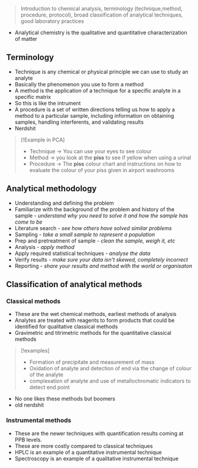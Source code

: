 > Introduction to chemical analysis, terminology (technique,method, procedure, protocol), broad classification of analytical techniques, good laboratory practices

* Analytical chemistry is the qualitative and quantitative characterization of matter
## Terminology
* Technique is any chemical or physical principle we can use to study an analyte
* Basically the phenomenon you use to form a method
* A method is the application of a technique for a specific analyte in a specific matrix
* So this is like the intrument
* A procedure is a set of written directions telling us how to apply a method to a particular sample, including information on obtaining samples, handling interferents, and validating results
* Nerdshit

>[!Example in PCA]
>* Technique -> You can use your eyes to see colour
>* Method -> you look at the **piss** to see if yellow when using a urinal
>* Procedure -> The **piss** colour chart and instructions on how to evaluate the colour of your piss given in airport washrooms

## Analytical methodology
* Understanding and defining the problem
* Familiarize with the background of the problem and history of the sample - *understand why you need to solve it and how the sample has come to be*
* Literature search - *see how others have solved similar problems*
* Sampling - *take a small sample to represent a population*
* Prep and pretreatment of sample - *clean the sample, weigh it, etc*
* Analysis - *apply method*
* Apply required statistical techniques - *analyse the data*
* Verify results - *make sure your data isn't skewed, completely incorrect*
* Reporting - *share your results and method with the world or organisaton*
## Classification of analytical methods
### Classical methods
* These are the wet chemical methods, earliest methods of analysis
* Analytes are treated with reagents to form products that could be identified for qualitative classical methods
* Gravimetric and titrimetric methods for the quantitative classical methods
>[!examples]
>* Formation of precipitate and measurement of mass
>* Oxidation of analyte and detection of end via the change of colour of the analyte
>* complexation of analyte and use of metallochromatic indicators to detect end point

* No one likes these methods but boomers
* old nerdshit
### Instrumental methods
* These are the newer techniques with quantification results coming at PPB levels.
* These are more costly compared to classical techniques
* HPLC is an example of a quantitative instrumental technique
* Spectroscopy is an example of a qualitative instrumental technique
